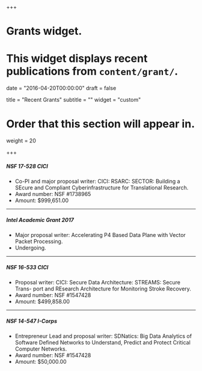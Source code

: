 +++
# Grants widget.
# This widget displays recent publications from `content/grant/`.

date = "2016-04-20T00:00:00"
draft = false

title = "Recent Grants"
subtitle = ""
widget = "custom"

# Order that this section will appear in.
weight = 20

+++


##### NSF 17-528 CICI
* Co-PI and major proposal writer: CICI: RSARC: SECTOR: Building a SEcure and Compliant Cyberinfrastructure for Translational Research.
* Award number: NSF #1738965
* Amount: $999,651.00

------

##### Intel Academic Grant 2017
* Major proposal writer: Accelerating P4 Based Data Plane with Vector Packet Processing.
* Undergoing.

------

##### NSF 16-533 CICI
* Proposal writer: CICI: Secure Data Architecture: STREAMS: Secure Trans- port and REsearch Architecture for Monitoring Stroke Recovery.
* Award number: NSF #1547428
* Amount: $499,858.00

------

##### NSF 14-547 I-Corps
* Entrepreneur Lead and proposal writer: SDNatics: Big Data Analytics of Software Defined Networks to Understand, Predict and Protect Critical Computer Networks.
* Award number: NSF #1547428
* Amount: $50,000.00



